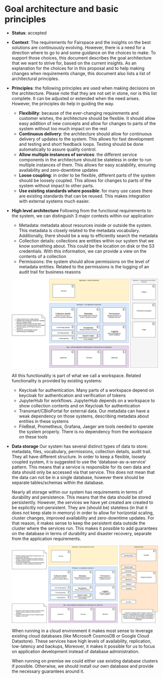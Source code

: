 # Goal architecture and basic principles

* **Status**: accepted

* **Context**: The requirements for Fairspace and the insights on the best solutions are continuously evolving. However, there is
  a need for a direction where to go to and some guidance on the choices to make. To support those choices, this document describes
  the goal architecture that we want to strive for, based on the current insights. As an explanation for the choices for in this 
  proposal and to help making changes when requirements change, this document also lists a list of architectural principles.    

* **Principles**: the following principles are used when making decisions on the architecture. Please note that they are not set in 
  stone, nor is this list complete. It can be adjusted or extended when the need arises. However, the principles do help in guiding the way.
  * **Flexibility**: because of the ever-changing requirements and customer wishes, the architecture should be flexible. It should allow easy addition of new concepts and allow for changes to parts of the system without too much impact on the rest
  * **Continuous delivery**: the architecture should allow for continuous delivery of updates to the system. This allows for fast development and testing and short feedback loops. Testing should be done automatically to assure quality control. 
  * **Allow multiple instances of services**: the different service components in the architecture should be stateless in order to run multiple instances of them. This allows for easy scalability, ensuring availability and zero-downtime updates
  * **Loose coupling**: in order to be flexible, different parts of the system should be loosely coupled. This allows for changes to parts of the system without impact to other parts.
  * **Use existing standards where possible**: for many use cases there are existing standards that can be reused. This makes integration with external systems much easier. 

* **High level architecture** Following from the functional requirements to the system, we can distinguish 3 major contexts within our application:

  * Metadata: metadata about resources inside or outside the system. This metadata is closely related to the metadata vocabulary. Additionally, there should be a way to efficiently search the metadata
  * Collection details: collections are entities within our system that we know something about. This could be the location on disk or the S3 credentials. With this information, we can provide a view on the contents of a collection
  * Permissions: the system should allow permissions on the level of metadata entities. Related to the permissions is the logging of an audit trail for business reasons 

  ![High level goal architecture](images/high-level-goal-architecture.png)

  All this functionality is part of what we call a workspace. Related functionality is provided by existing systems:
 
  * Keycloak for authentication. Many parts of a workspace depend on keycloak for authentication and verification of tokens
  * JupyterHub for workflows. JupyterHub depends on a workspace to show collection contents and on Keycloak for authentication
  * Transmart/CBioPortal for external data. Our metadata can have a weak dependency on those systems, describing metadata about entities in these systems
  * FileBeat, Prometheus, Grafana, Jaeger are tools needed to operate the system properly. There is no dependency from the workspace on these tools

* **Data storage**
  Our system has several distinct types of data to store: metadata, files, vocabulary, permissions, 
  collection details, audit trail. They all have different structure. In order to keep a flexible, 
  loosely coupled system, it is suggested to use the 'database-as-a-service' pattern. This means 
  that a service is responsible for its own data and data should only be accessed via that service. 
  This does not mean that the data can not be in a single database, however there should be separate 
  tables/schemas within the database.
  
  Nearly all storage within our system has requirements in terms of durability and persistence. 
  This means that the data should be stored persistently. However, the services we have yet created 
  are created to be explicitly not-persistent. They are (should be) stateless (in that it does not keep state in memory) 
  in order to allow for  horizontal scaling, cluster changes, improved availability and zero-downtime updates. For that 
  reason, it makes sense to keep the persistent data outside the cluster where the services run. This 
  makes it possible to add guarantees on the database in terms of durability and disaster recovery, 
  separate from the application requirements. 
  
  ![High level storage architecture](images/architecture-persistent-storage.png)
  
  When running in a cloud environment it makes most sense to leverage existing cloud databases 
  (like Microsoft CosmosDB or Google Cloud Datastore). These services have high levels of availability, 
  replication, low-latency and backups, Moreover, it makes it possible for us to focus on application 
  development instead of database administration.
  
  When running on premise we could either use existing database clusters if possible. Otherwise, 
  we should install our own database and provide the necessary guarantees around it.
  
